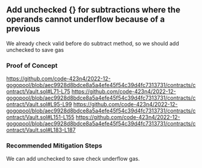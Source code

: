 
## Add unchecked {} for subtractions where the operands cannot underflow because of a previous
We already check valid before do subtract method, so we should add unchecked to save gas
### Proof of Concept
https://github.com/code-423n4/2022-12-gogopool/blob/aec9928d8bdce8a5a4efe45f54c39d4fc7313731/contracts/contract/Vault.sol#L71-L75
https://github.com/code-423n4/2022-12-gogopool/blob/aec9928d8bdce8a5a4efe45f54c39d4fc7313731/contracts/contract/Vault.sol#L95-L99
https://github.com/code-423n4/2022-12-gogopool/blob/aec9928d8bdce8a5a4efe45f54c39d4fc7313731/contracts/contract/Vault.sol#L151-L155
https://github.com/code-423n4/2022-12-gogopool/blob/aec9928d8bdce8a5a4efe45f54c39d4fc7313731/contracts/contract/Vault.sol#L183-L187
### Recommended Mitigation Steps
We can add unchecked to save check underflow gas.